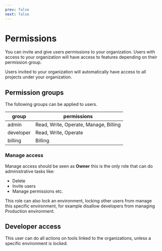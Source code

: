 ```yaml
---
prev: false
next: false
---
```

# Permissions

You can invite and give users permissions to your organization. Users with access to your organization will have access to features
depending on their permission group.

Users invited to your organization will automatically have access to all projects under your organization.

## Permission groups

The following groups can be applied to users.

| group | permissions |
| ----- | ------ |
| admin | Read, Write, Operate, Manage, Billing |
| developer | Read, Write, Operate |
| billing | Billing |

### Manage access

Manage access should be seen as **Owner** this is the only role that can do administrative tasks like:

- Delete
- Invite users
- Manage permissions etc.

This role can also lock an environment, locking other users from manage this specific environment, for example disallow developers from
managing Production environment.

## Developer access

This user can do all actions on tools linked to the organizations, unless a specific environment is locked.
